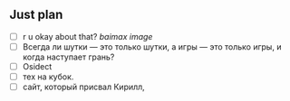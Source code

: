 ## Just plan
- [ ] r u okay about that? *baimax image*
- [ ] Всегда ли шутки — это только шутки, а игры — это только игры, и когда наступает грань?
- [ ] Osidect 
- [ ] тех на кубок.
- [ ] сайт, который присвал Кирилл,
